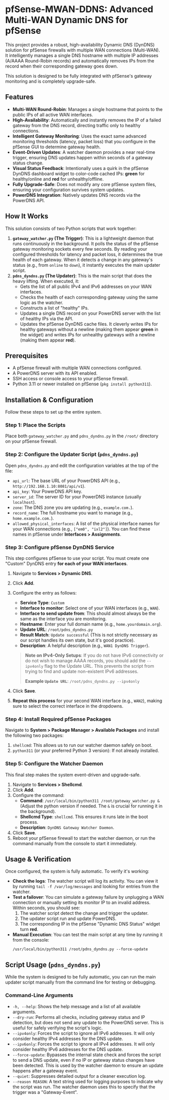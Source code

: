 # pfSense-MWAN-DDNS: Advanced Multi-WAN Dynamic DNS for pfSense

This project provides a robust, high-availability Dynamic DNS (DynDNS) solution for pfSense firewalls with multiple WAN connections (Multi-WAN). It intelligently manages a single DNS hostname with multiple IP addresses (A/AAAA Round-Robin records) and automatically removes IPs from the record when their corresponding gateway goes down.

This solution is designed to be fully integrated with pfSense's gateway monitoring and is completely upgrade-safe.

## Features

* **Multi-WAN Round-Robin**: Manages a single hostname that points to the public IPs of all active WAN interfaces.
* **High-Availability**: Automatically and instantly removes the IP of a failed gateway from the DNS record, directing traffic only to healthy connections.
* **Intelligent Gateway Monitoring**: Uses the exact same advanced monitoring thresholds (latency, packet loss) that you configure in the pfSense GUI to determine gateway health.
* **Event-Driven Updates**: A watcher daemon provides a near real-time trigger, ensuring DNS updates happen within seconds of a gateway status change.
* **Visual Status Feedback**: Intentionally uses a quirk in the pfSense DynDNS dashboard widget to color-code cached IPs: **green** for healthy/online and **red** for unhealthy/offline.
* **Fully Upgrade-Safe**: Does not modify any core pfSense system files, ensuring your configuration survives system updates.
* **PowerDNS Integration**: Natively updates DNS records via the PowerDNS API.

## How It Works

This solution consists of two Python scripts that work together:

1.  **`gateway_watcher.py` (The Trigger)**: This is a lightweight daemon that runs continuously in the background. It polls the status of the pfSense gateway monitoring sockets every few seconds. By reading your configured thresholds for latency and packet loss, it determines the true health of each gateway. When it detects a change in any gateway's status (e.g., from `online` to `down`), it instantly executes the main updater script.
2.  **`pdns_dyndns.py` (The Updater)**: This is the main script that does the heavy lifting. When executed, it:
    * Gets the list of all public IPv4 and IPv6 addresses on your WAN interfaces.
    * Checks the health of each corresponding gateway using the same logic as the watcher.
    * Constructs a list of "healthy" IPs.
    * Updates a single DNS record on your PowerDNS server with the list of healthy IPs via the API.
    * Updates the pfSense DynDNS cache files. It cleverly writes IPs for healthy gateways without a newline (making them appear **green** in the widget) and writes IPs for unhealthy gateways *with* a newline (making them appear **red**).

## Prerequisites

* A pfSense firewall with multiple WAN connections configured.
* A PowerDNS server with its API enabled.
* SSH access or console access to your pfSense firewall.
* Python 3.11 or newer installed on pfSense (`pkg install python311`).

## Installation & Configuration

Follow these steps to set up the entire system.

### Step 1: Place the Scripts

Place both `gateway_watcher.py` and `pdns_dyndns.py` in the `/root/` directory on your pfSense firewall.

### Step 2: Configure the Updater Script (`pdns_dyndns.py`)

Open `pdns_dyndns.py` and edit the configuration variables at the top of the file:

* `api_url`: The base URL of your PowerDNS API (e.g., `http://192.168.1.10:8081/api/v1`).
* `api_key`: Your PowerDNS API key.
* `server_id`: The server ID for your PowerDNS instance (usually `localhost`).
* `zone`: The DNS zone you are updating (e.g., `example.com.`).
* `record_name`: The full hostname you want to manage (e.g., `home.example.com.`).
* `allowed_physical_interfaces`: A list of the physical interface names for your WAN connections (e.g., `["em0", "ixl2"]`). You can find these names in pfSense under **Interfaces > Assignments**.

### Step 3: Configure pfSense DynDNS Service

This step configures pfSense to use your script. You must create one "Custom" DynDNS entry **for each of your WAN interfaces**.

1.  Navigate to **Services > Dynamic DNS**.
2.  Click **Add**.
3.  Configure the entry as follows:
    * **Service Type**: `Custom`
    * **Interface to monitor**: Select one of your WAN interfaces (e.g., `WAN`).
    * **Interface to send update from**: This should almost always be the same as the interface you are monitoring.
    * **Hostname**: Enter your full domain name (e.g., `home.yourdomain.org`).
    * **Update URL**: `/root/pdns_dyndns.py`
    * **Result Match**: `Update successful` (This is not strictly necessary as our script handles its own state, but it's good practice).
    * **Description**: A helpful description (e.g., `WAN1 DynDNS Trigger`).

    > **Note on IPv4-Only Setups**: If you do not have IPv6 connectivity or do not wish to manage AAAA records, you should add the `--ipv4only` flag to the Update URL. This prevents the script from trying to find and update non-existent IPv6 addresses.
    >
    > **Example `Update URL`**: `/root/pdns_dyndns.py --ipv4only`

4.  Click **Save**.
5.  **Repeat this process** for your second WAN interface (e.g., `WAN2`), making sure to select the correct interface in the dropdowns.

### Step 4: Install Required pfSense Packages

Navigate to **System > Package Manager > Available Packages** and install the following two packages:

1.  `shellcmd`: This allows us to run our watcher daemon safely on boot.
2.  `python311` (or your preferred Python 3 version): If not already installed.

### Step 5: Configure the Watcher Daemon

This final step makes the system event-driven and upgrade-safe.

1.  Navigate to **Services > Shellcmd**.
2.  Click **Add**.
3.  Configure the command:
    * **Command**: `/usr/local/bin/python311 /root/gateway_watcher.py &` (Adjust the python version if needed. The `&` is crucial for running it in the background).
    * **Shellcmd Type**: `shellcmd`. This ensures it runs late in the boot process.
    * **Description**: `DynDNS Gateway Watcher Daemon`.
4.  Click **Save**.
5.  Reboot your pfSense firewall to start the watcher daemon, or run the command manually from the console to start it immediately.

## Usage & Verification

Once configured, the system is fully automatic. To verify it's working:

* **Check the logs**: The watcher script will log its activity. You can view it by running `tail -f /var/log/messages` and looking for entries from the watcher.
* **Test a failover**: You can simulate a gateway failure by unplugging a WAN connection or manually setting its monitor IP to an invalid address. Within seconds, you should see:
    1.  The watcher script detect the change and trigger the updater.
    2.  The updater script run and update PowerDNS.
    3.  The corresponding IP in the pfSense "Dynamic DNS Status" widget turn **red**.
* **Manual Execution**: You can test the main script at any time by running it from the console:
    ```shell
    /usr/local/bin/python311 /root/pdns_dyndns.py --force-update
    ```

## Script Usage (`pdns_dyndns.py`)

While the system is designed to be fully automatic, you can run the main updater script manually from the command line for testing or debugging.

### Command-Line Arguments

* `-h, --help`: Shows the help message and a list of all available arguments.
* `--dry-run`: Performs all checks, including gateway status and IP detection, but does not send any update to the PowerDNS server. This is useful for safely verifying the script's logic.
* `--ipv4only`: Forces the script to ignore all IPv6 addresses. It will only consider healthy IPv4 addresses for the DNS update.
* `--ipv6only`: Forces the script to ignore all IPv4 addresses. It will only consider healthy IPv6 addresses for the DNS update.
* `--force-update`: Bypasses the internal state check and forces the script to send a DNS update, even if no IP or gateway status changes have been detected. This is used by the watcher daemon to ensure an update happens after a gateway event.
* `--quiet`: Suppresses detailed output for a cleaner execution log.
* `--reason REASON`: A text string used for logging purposes to indicate why the script was run. The watcher daemon uses this to specify that the trigger was a "Gateway-Event".
